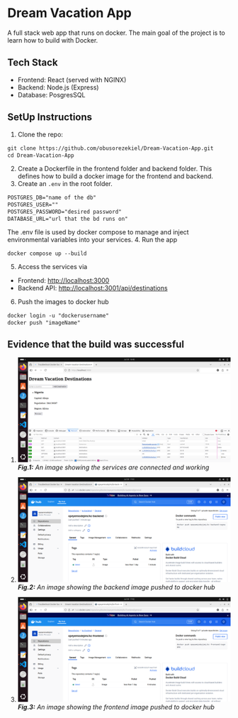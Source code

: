 # Dream Vacation App
A full stack web app that runs on docker. The main goal of the project is to learn how to build with Docker.

## Tech Stack
* Frontend: React (served with NGINX)
* Backend: Node.js (Express)
* Database: PosgresSQL

## SetUp Instructions

1. Clone the repo:
```
git clone https://github.com/obusorezekiel/Dream-Vacation-App.git
cd Dream-Vacation-App
```
2. Create a Dockerfile in the frontend folder and backend folder. This defines how to build a docker image for the frontend and backend.
3. Create an `.env` in the root folder.
```
POSTGRES_DB="name of the db"
POSTGRES_USER=""
POSTGRES_PASSWORD="desired password"
DATABASE_URL="url that the bd runs on"
```
The  .env file is used by docker compose to manage and inject environmental variables into your services.
4. Run the app
```
docker compose up --build
```
5. Access the services via
- Frontend: [http://localhost:3000](http://localhost:3000)
- Backend API: [http://localhost:3001/api/destinations](http://localhost:3001/api/destinations)
6. Push the images to docker hub
```
docker login -u "dockerusername"
docker push "imageName"
```


## Evidence that the build was successful

1. ![db](images/db.png)
_**Fig.1:** An image showing the services are connected and working_


2. ![frontend image](images/frontend.png)
_**Fig.2:** An image showing the backend image pushed to docker hub_

3. ![backend image](images/backend.png)
_**Fig.3:** An image showing the frontend image pushed to docker hub_





